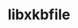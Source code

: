 ---
title: "libxkbfile"
layout: cache
categories: [package, develop]
meta: {"versions": ["1.1.2"], "compilers": ["gcc@=11.1.0"], "oss": ["ubuntu20.04"], "platforms": ["linux"], "targets": ["x86_64_v3"], "stacks": ["data-vis-sdk", "root"], "num_specs": 3, "num_specs_by_stack": {"root": 3, "data-vis-sdk": 3}}
spec_details: [{"hash": "rlwy5k4e7cwvujj3kc7rzit37idqnvfe", "compiler": "gcc@=11.1.0", "versions": ["1.1.2"], "os": "ubuntu20.04", "platform": "linux", "target": "x86_64_v3", "variants": ["build_system=autotools"], "stacks": ["root", "data-vis-sdk"], "size": "-", "tarball": "https://binaries.spack.io/develop/build_cache/linux-ubuntu20.04-x86_64_v3/gcc-11.1.0/libxkbfile-1.1.2/linux-ubuntu20.04-x86_64_v3-gcc-11.1.0-libxkbfile-1.1.2-rlwy5k4e7cwvujj3kc7rzit37idqnvfe.spack"}, {"hash": "iyw2h3yzhqlukvog6elnbugeqjthyla4", "compiler": "gcc@=11.1.0", "versions": ["1.1.2"], "os": "ubuntu20.04", "platform": "linux", "target": "x86_64_v3", "variants": ["build_system=autotools"], "stacks": ["root", "data-vis-sdk"], "size": "-", "tarball": "https://binaries.spack.io/develop/build_cache/linux-ubuntu20.04-x86_64_v3/gcc-11.1.0/libxkbfile-1.1.2/linux-ubuntu20.04-x86_64_v3-gcc-11.1.0-libxkbfile-1.1.2-iyw2h3yzhqlukvog6elnbugeqjthyla4.spack"}, {"hash": "morxmekjn3kkz3qmam5zcij6wzbnx2sc", "compiler": "gcc@=11.1.0", "versions": ["1.1.2"], "os": "ubuntu20.04", "platform": "linux", "target": "x86_64_v3", "variants": ["build_system=autotools"], "stacks": ["root", "data-vis-sdk"], "size": "-", "tarball": "https://binaries.spack.io/develop/build_cache/linux-ubuntu20.04-x86_64_v3/gcc-11.1.0/libxkbfile-1.1.2/linux-ubuntu20.04-x86_64_v3-gcc-11.1.0-libxkbfile-1.1.2-morxmekjn3kkz3qmam5zcij6wzbnx2sc.spack"}]
---